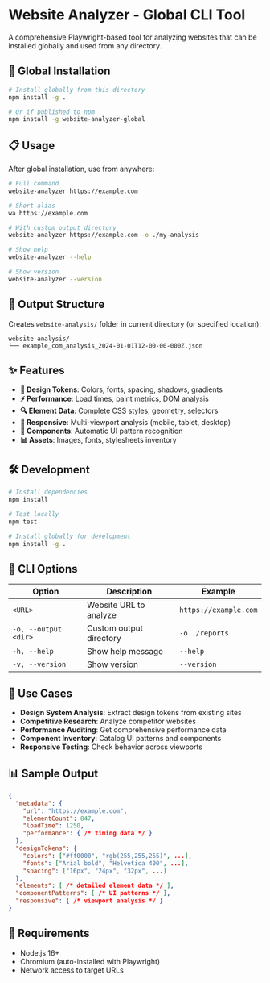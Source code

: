 # Website Analyzer - Global CLI Tool

A comprehensive Playwright-based tool for analyzing websites that can be installed globally and used from any directory.

## 🚀 Global Installation

```bash
# Install globally from this directory
npm install -g .

# Or if published to npm
npm install -g website-analyzer-global
```

## 📋 Usage

After global installation, use from anywhere:

```bash
# Full command
website-analyzer https://example.com

# Short alias
wa https://example.com

# With custom output directory
website-analyzer https://example.com -o ./my-analysis

# Show help
website-analyzer --help

# Show version
website-analyzer --version
```

## 📁 Output Structure

Creates `website-analysis/` folder in current directory (or specified location):

```
website-analysis/
└── example_com_analysis_2024-01-01T12-00-00-000Z.json
```

## ✨ Features

- **🎨 Design Tokens**: Colors, fonts, spacing, shadows, gradients
- **⚡ Performance**: Load times, paint metrics, DOM analysis  
- **🔍 Element Data**: Complete CSS styles, geometry, selectors
- **📱 Responsive**: Multi-viewport analysis (mobile, tablet, desktop)
- **🧩 Components**: Automatic UI pattern recognition
- **📊 Assets**: Images, fonts, stylesheets inventory

## 🛠 Development

```bash
# Install dependencies
npm install

# Test locally
npm test

# Install globally for development
npm install -g .
```

## 📖 CLI Options

| Option | Description | Example |
|--------|-------------|---------|
| `<URL>` | Website URL to analyze | `https://example.com` |
| `-o, --output <dir>` | Custom output directory | `-o ./reports` |
| `-h, --help` | Show help message | `--help` |
| `-v, --version` | Show version | `--version` |

## 🎯 Use Cases

- **Design System Analysis**: Extract design tokens from existing sites
- **Competitive Research**: Analyze competitor websites  
- **Performance Auditing**: Get comprehensive performance data
- **Component Inventory**: Catalog UI patterns and components
- **Responsive Testing**: Check behavior across viewports

## 📊 Sample Output

```json
{
  "metadata": {
    "url": "https://example.com",
    "elementCount": 847,
    "loadTime": 1250,
    "performance": { /* timing data */ }
  },
  "designTokens": {
    "colors": ["#ff0000", "rgb(255,255,255)", ...],
    "fonts": ["Arial bold", "Helvetica 400", ...],
    "spacing": ["16px", "24px", "32px", ...]
  },
  "elements": [ /* detailed element data */ ],
  "componentPatterns": [ /* UI patterns */ ],
  "responsive": { /* viewport analysis */ }
}
```

## 🔧 Requirements

- Node.js 16+
- Chromium (auto-installed with Playwright)
- Network access to target URLs
